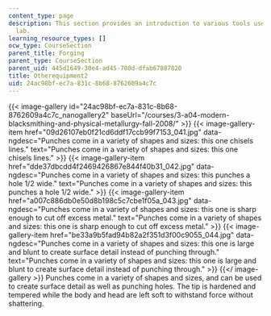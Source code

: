 ```yaml
---
content_type: page
description: This section provides an introduction to various tools used in the blacksmithing
  lab.
learning_resource_types: []
ocw_type: CourseSection
parent_title: Forging
parent_type: CourseSection
parent_uid: 445d1649-30e4-ad45-780d-dfab67887820
title: Otherequipment2
uid: 24ac98bf-ec7a-831c-8b68-8762609a4c7c
---
```


{{< image-gallery id="24ac98bf-ec7a-831c-8b68-8762609a4c7c_nanogallery2" baseUrl="/courses/3-a04-modern-blacksmithing-and-physical-metallurgy-fall-2008/" >}}
{{< image-gallery-item href="09d26107eb0f21cd6ddf17ccb99f7153_041.jpg" data-ngdesc="Punches come in a variety of shapes and sizes: this one chisels lines." text="Punches come in a variety of shapes and sizes: this one chisels lines." >}}
{{< image-gallery-item href="dde37dbcdd4f2469426867e844f40b31_042.jpg" data-ngdesc="Punches come in a variety of shapes and sizes: this punches a hole 1/2 wide." text="Punches come in a variety of shapes and sizes: this punches a hole 1/2 wide." >}}
{{< image-gallery-item href="a007c886db0e50d8b198c5c7cbe1f05a_043.jpg" data-ngdesc="Punches come in a variety of shapes and sizes: this one is sharp enough to cut off excess metal." text="Punches come in a variety of shapes and sizes: this one is sharp enough to cut off excess metal." >}}
{{< image-gallery-item href="be33a9b5fad94b82a2f351d3f00c9055_044.jpg" data-ngdesc="Punches come in a variety of shapes and sizes: this one is large and blunt to create surface detail instead of punching through." text="Punches come in a variety of shapes and sizes: this one is large and blunt to create surface detail instead of punching through." >}}
{{</ image-gallery >}}
Punches come in a variety of shapes and sizes, and can be used to create surface detail as well as punching holes. The tip is hardened and tempered while the body and head are left soft to withstand force without shattering.